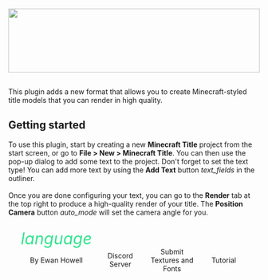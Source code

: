 <img style="width:100%;height:128px;object-fit:contain;margin:-10px 0 30px" src="https://ewanhowell.com/assets/images/plugins/minecraft-title-generator/logo.webp" /><br>
This plugin adds a new format that allows you to create Minecraft-styled title models that you can render in high quality.
## Getting started
To use this plugin, start by creating a new **Minecraft Title** project from the start screen, or go to **File > New > Minecraft Title**. You can then use the pop-up dialog to add some text to the project. Don't forget to set the text type! You can add more text by using the **Add Text** button <i class="icon material-icons" style="translate:0 5px">text_fields</i> in the outliner.
<br><br>
Once you are done configuring your text, you can go to the **Render** tab at the top right to produce a high-quality render of your title. The **Position Camera** button <i class="icon material-icons" style="translate:0 5px">auto_mode</i> will set the camera angle for you.
<style>
  #about {
    display: none;
  }
  .about.markdown {
    height: 100%;
    display: flex;
    flex-direction: column;
  }
  .about-markdown-links > a {
    display: flex;
    flex-direction: column;
    align-items: center;
    gap: 5px;
    padding: 5px;
    text-decoration: none;
    flex-grow: 1;
    flex-basis: 0;
    color: var(--color-subtle_text);
    text-align: center;
  }
  .about-markdown-links > a:hover {
    background-color: var(--color-accent);
    color: var(--color-light);
  }
  .about-markdown-links > a > i {
    font-size: 32px;
    width: 100%;
    max-width: initial;
    height: 32px;
    text-align: center;
  }
  .about-markdown-links > a:hover > i {
    color: var(--color-light) !important;
  }
  .about-markdown-links > a > p {
    flex: 1;
    display: flex;
    align-items: center;
    margin: 0;
  }
</style>
<div style="flex:1"></div>
<div class="about-markdown-links" style="display:flex;justify-content:space-around;margin:20px 20px 0">
  <a href="https://ewanhowell.com/">
    <i class="material-icons icon" style="color:rgb(51, 227, 142)">language</i>
    <p>By Ewan Howell</p>
  </a>
  <a href="https://discord.ewanhowell.com/">
    <i class="fa_big icon fab fa-discord" style="color:rgb(114, 127, 255)"></i>
    <p>Discord Server</p>
  </a>
  <a href="https://github.com/ewanhowell5195/MinecraftTitleGenerator/">
    <i class="fa_big icon fab fa-github" style="color:rgb(110, 64, 201)"></i>
    <p>Submit Textures and Fonts</p>
  </a>
  <a href="https://youtu.be/iGaufrACVj4">
    <i class="fa_big icon fab fa-youtube" style="color:rgb(255, 68, 68)"></i>
    <p>Tutorial</p>
  </a>
</div>